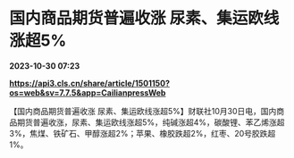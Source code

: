 # 国内商品期货普遍收涨 尿素、集运欧线涨超5%

**2023-10-30 07:23**

**https://api3.cls.cn/share/article/1501150?os=web&sv=7.7.5&app=CailianpressWeb**

【国内商品期货普遍收涨 尿素、集运欧线涨超5%】财联社10月30日电，国内商品期货普遍收涨，尿素、集运欧线涨超5%，纯碱涨超4%，碳酸锂、苯乙烯涨超3%，焦煤、铁矿石、甲醇涨超2%；苹果、橡胶跌超2%，红枣、20号胶跌超1%。